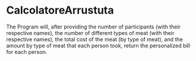 # CalcolatoreArrustuta
The Program will, after providing the number of participants (with their respective names), the number of different types of meat (with their respective names), the total cost of the meat (by type of meat), and the amount by type of meat that each person took, return the personalized bill for each person.

